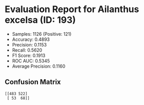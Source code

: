 # Evaluation Report for Ailanthus excelsa (ID: 193)
- Samples: 1126 (Positive: 121)
- Accuracy: 0.4893
- Precision: 0.1153
- Recall: 0.5620
- F1 Score: 0.1913
- ROC AUC: 0.5345
- Average Precision: 0.1160

## Confusion Matrix
```
[[483 522]
 [ 53  68]]
```